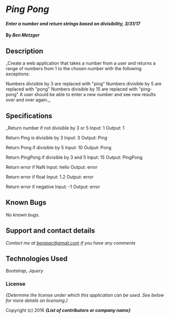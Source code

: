 # _Ping Pong_

#### _Enter a number and return strings based on divisibility, 3/31/17_

#### By _**Ben Metzger**_

## Description

_Create a web application that takes a number from a user and returns a range of numbers from 1 to the chosen number with the following exceptions:

Numbers divisible by 3 are replaced with "ping"
Numbers divisible by 5 are replaced with "pong"
Numbers divisible by 15 are replaced with "ping-pong"
A user should be able to enter a new number and see new results over and over again._

## Specifications

_Return number if not divisible by 3 or 5
Input: 1
Output: 1

Return Ping is divisible by 3
Input: 3
Output: Ping

Return Pong if divisible by 5
Input: 10
Output: Pong

Return PingPong if divisible by 3 and 5
Input: 15
Output: PingPong

Return error if NaN
Input: hello
Output: error

Return error if float
Input: 1.2
Output: error

Return error if negative
Input: -1
Output: error

## Known Bugs

_No known bugs._

## Support and contact details

_Contact me at benjpac@gmail.com if you have any comments_

## Technologies Used

_Bootstrap, Jquery_

### License

*{Determine the license under which this application can be used.  See below for more details on licensing.}*

Copyright (c) 2016 **_{List of contributors or company name}_**

